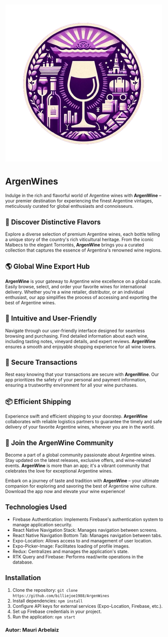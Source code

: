 # ![ArgenWine Logo](/assets/logoPng.png)
# ArgenWines

Indulge in the rich and flavorful world of Argentine wines with **ArgenWine** – your premier destination for experiencing the finest Argentine vintages, meticulously curated for global enthusiasts and connoisseurs.

## 🍇 Discover Distinctive Flavors
Explore a diverse selection of premium Argentine wines, each bottle telling a unique story of the country's rich viticultural heritage. From the iconic Malbecs to the elegant Torrontés, **ArgenWine** brings you a curated collection that captures the essence of Argentina's renowned wine regions.

## 🌎 Global Wine Export Hub
**ArgenWine** is your gateway to Argentine wine excellence on a global scale. Easily browse, select, and order your favorite wines for international delivery. Whether you're a wine retailer, distributor, or an individual enthusiast, our app simplifies the process of accessing and exporting the best of Argentine wines.

## 📱 Intuitive and User-Friendly
Navigate through our user-friendly interface designed for seamless browsing and purchasing. Find detailed information about each wine, including tasting notes, vineyard details, and expert reviews. **ArgenWine** ensures a smooth and enjoyable shopping experience for all wine lovers.

## 🔐 Secure Transactions
Rest easy knowing that your transactions are secure with **ArgenWine**. Our app prioritizes the safety of your personal and payment information, ensuring a trustworthy environment for all your wine purchases.

## 📦 Efficient Shipping
Experience swift and efficient shipping to your doorstep. **ArgenWine** collaborates with reliable logistics partners to guarantee the timely and safe delivery of your favorite Argentine wines, wherever you are in the world.

## 🎉 Join the ArgenWine Community
Become a part of a global community passionate about Argentine wines. Stay updated on the latest releases, exclusive offers, and wine-related events. **ArgenWine** is more than an app; it's a vibrant community that celebrates the love for exceptional Argentine wines.

Embark on a journey of taste and tradition with **ArgenWine** – your ultimate companion for exploring and savoring the best of Argentine wine culture. Download the app now and elevate your wine experience!

## Technologies Used
- Firebase Authentication: Implements Firebase's authentication system to manage application security.
- React Native Navigation Stack: Manages navigation between screens.
- React Native Navigation Bottom Tab: Manages navigation between tabs.
- Expo-Location: Allows access to and management of user location.
- Expo-Picker-Image: Facilitates loading of profile images.
- Redux: Centralizes and manages the application's state.
- RTK Query and Firebase: Performs read/write operations in the database.

## Installation
1. Clone the repository: `git clone https://github.com/billiejoe1988/ArgenWines`
2. Install dependencies: `npm install`
3. Configure API keys for external services (Expo-Location, Firebase, etc.).
4. Set up Firebase credentials in your project.
5. Run the application: `npm start`

### Autor: Mauri Arbelaiz